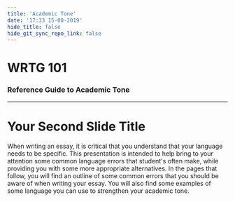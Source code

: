 ```yaml
---
title: 'Academic Tone'
date: '17:33 15-08-2019'
hide_title: false
hide_git_sync_repo_link: false
---
```


# WRTG 101

### Reference Guide to Academic Tone

---

# Your Second Slide Title

When writing an essay, it is critical that you understand that your language needs to be specific. This presentation is intended to help bring to your attention some common language errors that student's often make, while providing you with some more appropriate alternatives. In the pages that follow, you will find an outline of some common errors that you should be aware of when writing your essay. You will also find some examples of some language you can use to strengthen your academic tone.
